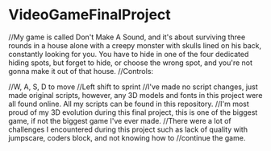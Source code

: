 # VideoGameFinalProject
//My game is called Don't Make A Sound, and it's about surviving three rounds in a house alone with a creepy monster with skulls lined on his back, constantly looking for you. You have to hide in one of the four dedicated hiding spots, but forget to hide, or choose the wrong spot, and you're not gonna make it out of that house.
//Controls:

//W, A, S, D to move
//Left shift to sprint
//I've made no script changes, just made original scripts, however, any 3D models and fonts in this project were all found online. All my scripts can be found in this repository.
//I'm most proud of my 3D evolution during this final project, this is one of the biggest game, if not the biggest game I've ever made.
//There were a lot of challenges I encountered during this project such as lack of quality with jumpscare, coders block, and not knowing how to
//continue the game.
